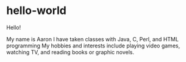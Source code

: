 # hello-world


Hello!

My name is Aaron I have taken classes with Java, C, Perl, and HTML programming
My hobbies and interests include playing video games, watching TV, and reading books or graphic novels.
